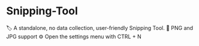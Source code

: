 # Snipping-Tool
🏷️ A standalone, no data collection, user-friendly Snipping Tool.
🔗 PNG and JPG support
⚙️ Open the settings menu with CTRL + N
